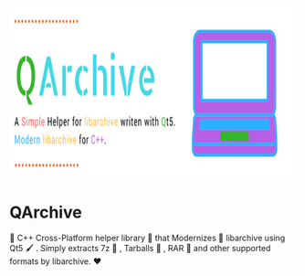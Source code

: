 
<p align="center">
  <img src=".img/poster.png" height="300px" width="auto" alt="QArchive Poster">
</p>


# QArchive
:dog: C++ Cross-Platform helper library :ring: that Modernizes :rocket: libarchive using Qt5 :paintbrush: . Simply extracts 7z :hamburger: , Tarballs :8ball: , RAR :briefcase: and other supported formats by libarchive. :heart:
